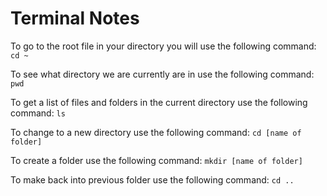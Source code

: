 # Terminal Notes

To go to the root file in your directory you will use the following command: 
`cd ~`

To see what directory we are currently are in use the following command:
`pwd`

To get a list of files and folders in the current directory use the following command:
`ls`

To change to a new directory use the following command:
`cd [name of folder]`

To create a folder use the following command:
`mkdir [name of folder]`

To make back into previous folder use the following command:
`cd ..`

